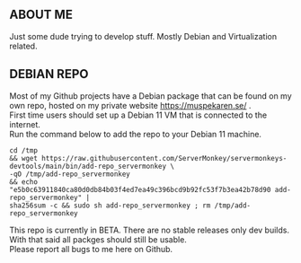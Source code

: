## ABOUT ME

Just some dude trying to develop stuff. Mostly Debian and Virtualization
related.

## DEBIAN REPO

Most of my Github projects have a Debian package that can be found on my own
repo, hosted on my private website https://muspekaren.se/ .  
First time users should set up a Debian 11 VM that is connected to the
internet.  
Run the command below to add the repo to your Debian 11 machine.

```
cd /tmp
&& wget https://raw.githubusercontent.com/ServerMonkey/servermonkeys-devtools/main/bin/add-repo_servermonkey \
-qO /tmp/add-repo_servermonkey
&& echo "e5b0c63911840ca80d0db84b03f4ed7ea49c396bcd9b92fc53f7b3ea42b78d90 add-repo_servermonkey" |
sha256sum -c && sudo sh add-repo_servermonkey ; rm /tmp/add-repo_servermonkey
```

This repo is currently in BETA. There are no stable releases only dev builds.  
With that said all packges should still be usable.  
Please report all bugs to me here on Github.
